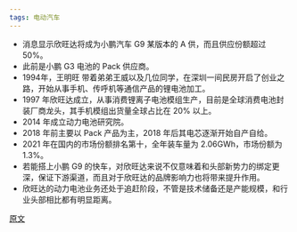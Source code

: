```yaml
---
tags: 电动汽车
---
```


* 消息显示欣旺达将成为小鹏汽车 G9 某版本的 A 供，而且供应份额超过 50%。
* 此前是小鹏 G3 电池的 Pack 供应商。
* 1994年，<hu>王明旺</hu> 带着弟弟王威以及几位同学，在深圳一间民房开启了创业之路，开始从事手机、传呼机等通信产品的锂电池加工。
* 1997 年欣旺达成立，从事消费锂离子电池模组生产，目前是全球消费电池封装厂商龙头，其手机模组出货量全球占比在 20% 以上。
* 2014 年成立动力电池研究院。
* 2018 年前主要以 Pack 产品为主，2018 年后其电芯逐渐开始自产自给。
* 2021 年在国内的市场份额排名第十，全年装车量为 2.06GWh，市场份额为 1.3%。
* 若能搭上小鹏 G9 的快车，对欣旺达来说不仅意味着和头部新势力的绑定更深，保证下游渠道，而且对于欣旺达的品牌影响力也将带来提升作用。
* 欣旺达的动力电池业务还处于追赶阶段，不管是技术储备还是产能规模，和行业头部相比都有明显距离。

[原文](https://www.dongchedi.com/article/7063087813071372837)